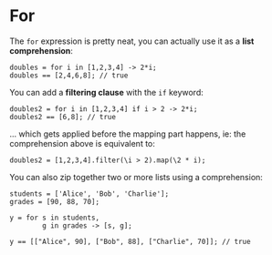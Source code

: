 # For

The `for` expression is pretty neat, you can actually use it as a **list comprehension**:

```
doubles = for i in [1,2,3,4] -> 2*i;
doubles == [2,4,6,8]; // true
```

You can add a **filtering clause** with the `if` keyword:

```
doubles2 = for i in [1,2,3,4] if i > 2 -> 2*i;
doubles2 == [6,8]; // true
```

... which gets applied before the mapping part happens, ie: the comprehension above is equivalent to:

```
doubles2 = [1,2,3,4].filter(\i > 2).map(\2 * i);
```

You can also zip together two or more lists using a comprehension:

```
students = ['Alice', 'Bob', 'Charlie'];
grades = [90, 88, 70];

y = for s in students,
        g in grades -> [s, g]; 

y == [["Alice", 90], ["Bob", 88], ["Charlie", 70]]; // true
```



